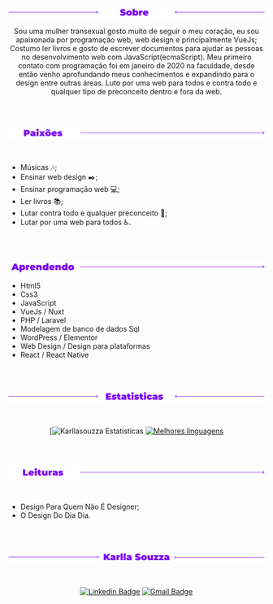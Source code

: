 <br />

<span display="flex" justf-content="space-arround" align-item="center">
  <img noopener target="none" src="./Label-sobre.png" alt="Sobre" />
</span>
<br />


<p align="center">
Sou uma mulher transexual gosto muito de seguir o meu coração, eu sou apaixonada por programação web, web design e principalmente VueJs; Costumo ler livros e gosto de escrever documentos para ajudar as pessoas no desenvolvimento web com JavaScript(ecmaScript). Meu primeiro contato com programação foi em janeiro de 2020 na faculdade, desde então venho aprofundando meus conhecimentos e expandindo para o design entre outras áreas. 
Luto por uma web para todos e contra todo e qualquer tipo de preconceito dentro e fora da web. 
</p>
<br />
<br />


<p display="flex" justf-content="space-arround" align-item="center">
  <img src="./Label-lovers.png" alt="Paixoes" />
</p>

<br />


<p align="center" >

- Músicas 🎶;
- Ensinar web design ✒️;
- Ensinar programação web 💻;
- Ler livros 📚;
- Lutar contra todo e qualquer preconceito 🌈;
- Lutar por uma web para todos ♿.
</p>
<br />
<br />

<p display="flex" justf-content="space-arround" align-item="center">
  <img src="./Label-aprendendo.png" alt="Aprendendo" />
</p>

- Html5
- Css3
- JavaScript
- VueJs / Nuxt
- PHP / Laravel 
- Modelagem de banco de dados Sql
- WordPress / Elementor
- Web Design / Design para plataformas
- React / React Native

<br />
<br />


<p display="flex" justf-content="space-arround" align-item="center">
  <img src="./Label-estatisticas.png" alt="Estatisticas" />
</p>
<br />

<p align="center"
   
[![Karllasouzza Estatisticas](https://github-readme-stats.vercel.app/api?username=karllasouzza&show_icons=true)
[![Melhores linguagens](https://github-readme-stats.vercel.app/api/top-langs/?username=karllasouzza&layout=compact)](https://github.com/anuraghazra/github-readme-stats)
</p>
<br />
<br />


<p display="flex" justf-content="space-arround" align-item="center">
  <img src="./Label-livros.png" alt="Leituras" />
</p>
<br />


- Design Para Quem Não É Designer;
- O Design Do Dia Dia.

<br />
<br />


<p display="flex" justf-content="space-arround" align-item="center">
  <img src="./Label-name.png" alt="Karlla Souzza" />
</p>
<br />

<p align="center"
  
[![Linkedin Badge](https://img.shields.io/badge/-Karlla%20Souzza-6633cc?style=flat-square&logo=Linkedin&logoColor=white&link=https://www.linkedin.com/in/karlla-souzza/)](https://www.linkedin.com/in/karlla-souzza/)
[![Gmail Badge](https://img.shields.io/badge/karlla.souzza7@gmail.com-6633cc?style=flat-square&logo=Gmail&logoColor=white&link=mailto:karlla.souzza7@gmail.com)](mailto:karlla.souzza7@gmail.com)
</p>
